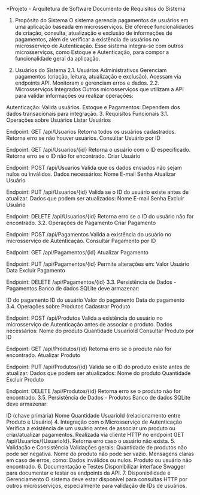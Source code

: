 *Projeto - Arquitetura de Software
Documento de Requisitos do Sistema
1. Propósito do Sistema
O sistema gerencia pagamentos de usuários em uma aplicação baseada em microsserviços. Ele oferece funcionalidades de criação, consulta, atualização e exclusão de informações de pagamentos, além de verificar a existência de usuários no microsserviço de Autenticação. Esse sistema integra-se com outros microsserviços, como Estoque e Autenticação, para compor a funcionalidade geral da aplicação.

2. Usuários do Sistema
2.1. Usuários Administrativos
Gerenciam pagamentos (criação, leitura, atualização e exclusão).
Acessam via endpoints API.
Monitoram e gerenciam erros e dados.
2.2. Microsserviços Integrados
Outros microsserviços que utilizam a API para validar informações ou realizar operações:

Autenticação: Valida usuários.
Estoque e Pagamentos: Dependem dos dados transacionais para integração.
3. Requisitos Funcionais
3.1. Operações sobre Usuários
Listar Usuários

Endpoint: GET /api/Usuarios
Retorna todos os usuários cadastrados.
Retorna erro se não houver usuários.
Consultar Usuário por ID

Endpoint: GET /api/Usuarios/{id}
Retorna o usuário com o ID especificado.
Retorna erro se o ID não for encontrado.
Criar Usuário

Endpoint: POST /api/Usuarios
Valida que os dados enviados não sejam nulos ou inválidos.
Dados necessários:
Nome
E-mail
Senha
Atualizar Usuário

Endpoint: PUT /api/Usuarios/{id}
Valida se o ID do usuário existe antes de atualizar.
Dados que podem ser atualizados:
Nome
E-mail
Senha
Excluir Usuário

Endpoint: DELETE /api/Usuarios/{id}
Retorna erro se o ID do usuário não for encontrado.
3.2. Operações de Pagamento
Criar Pagamento

Endpoint: POST /api/Pagamentos
Valida a existência do usuário no microsserviço de Autenticação.
Consultar Pagamento por ID

Endpoint: GET /api/Pagamentos/{id}
Atualizar Pagamento

Endpoint: PUT /api/Pagamentos/{id}
Permite alterações em:
Valor
Usuário
Data
Excluir Pagamento

Endpoint: DELETE /api/Pagamentos/{id}
3.3. Persistência de Dados - Pagamentos
Banco de dados SQLite deve armazenar:

ID do pagamento
ID do usuário
Valor do pagamento
Data do pagamento
3.4. Operações sobre Produtos
Cadastrar Produto

Endpoint: POST /api/Produtos
Valida a existência do usuário no microsserviço de Autenticação antes de associar o produto.
Dados necessários:
Nome do produto
Quantidade
UsuarioId
Consultar Produto por ID

Endpoint: GET /api/Produtos/{id}
Retorna erro se o produto não for encontrado.
Atualizar Produto

Endpoint: PUT /api/Produtos/{id}
Valida se o ID do produto existe antes de atualizar.
Dados que podem ser atualizados:
Nome do produto
Quantidade
Excluir Produto

Endpoint: DELETE /api/Produtos/{id}
Retorna erro se o produto não for encontrado.
3.5. Persistência de Dados - Produtos
Banco de dados SQLite deve armazenar:

ID (chave primária)
Nome
Quantidade
UsuarioId (relacionamento entre Produto e Usuário)
4. Integração com o Microsserviço de Autenticação
Verifica a existência de um usuário antes de associar um produto ou criar/atualizar pagamentos.
Realizada via cliente HTTP no endpoint GET /api/Usuarios/{UsuarioId}.
Retorna erro caso o usuário não exista.
5. Validação e Consistência
Validações gerais:
Quantidade de produtos não pode ser negativa.
Nome do produto não pode ser vazio.
Mensagens claras em caso de erros, como:
Dados inválidos ou nulos.
Produto ou usuário não encontrado.
6. Documentação e Testes
Disponibilizar interface Swagger para documentar e testar os endpoints da API.
7. Disponibilidade e Gerenciamento
O sistema deve estar disponível para consultas HTTP por outros microsserviços, especialmente para validação de IDs de usuários.
